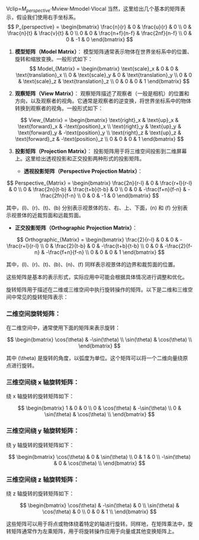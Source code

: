 Vclip=$M_{perspective}$⋅Mview⋅Mmodel⋅Vlocal
当然，这里给出几个基本的矩阵表示，假设我们使用右手坐标系。
$$
P_{perspective} = 
\begin{bmatrix} 
\frac{n}{r} & 0 			& \frac{u}{r} 		& 0 \\
0 			& \frac{n}{t} 	& \frac{v}{t} 		& 0 \\
0			& 0 			& \frac{n+f}{n-f} 	& \frac{2nf}{n-f} \\
0 			& 0 			& -1 				& 0 
\end{bmatrix} 
$$
1. **模型矩阵（Model Matrix）**：
   模型矩阵通常表示物体在世界坐标系中的位置、旋转和缩放变换。一般形式如下：
$$
   Model_{Matrix} = 
   \begin{bmatrix} 
   \text{scale}_x & 0 & 0 & \text{translation}_x \\
   0 & \text{scale}_y & 0 & \text{translation}_y \\
   0 & 0 & \text{scale}_z & \text{translation}_z \\
   0 & 0 & 0 & 1
   \end{bmatrix}
$$

2. **观察矩阵（View Matrix）**：
   观察矩阵描述了观察者（一般是相机）的位置和方向，以及观察者的视角。它通常是观察者的逆变换，将世界坐标系中的物体转换到观察者的视角。一般形式如下：
   
$$
   View_{Matrix} = 
   \begin{bmatrix} 
   \text{right}_x & \text{up}_x & \text{forward}_x & -\text{position}_x \\
   \text{right}_y & \text{up}_y & \text{forward}_y & -\text{position}_y \\
   \text{right}_z & \text{up}_z & \text{forward}_z & -\text{position}_z \\
   0 & 0 & 0 & 1
   \end{bmatrix}
$$

3. **投影矩阵（Projection Matrix）**：
   投影矩阵用于将三维空间投影到二维屏幕上。这里给出透视投影和正交投影两种形式的投影矩阵。

   - **透视投影矩阵（Perspective Projection Matrix）**：
   
$$
   Perspective_{Matrix} = 
   \begin{bmatrix} 
   \frac{2n}{r-l} & 0 & \frac{r+l}{r-l} & 0 \\
   0 & \frac{2n}{t-b} & \frac{t+b}{t-b} & 0 \\
   0 & 0 & -\frac{f+n}{f-n} & -\frac{2fn}{f-n} \\
   0 & 0 & -1 & 0
   \end{bmatrix}
$$

   其中，\(l\)、\(r\)、\(t\)、\(b\) 分别表示视景体的左、右、上、下面，\(n\) 和 \(f\) 分别表示视景体的近裁剪面和远裁剪面。

   - **正交投影矩阵（Orthographic Projection Matrix）**：
   
$$
   Orthographic_{Matrix} = 
   \begin{bmatrix} 
   \frac{2}{r-l} & 0 & 0 & -\frac{r+l}{r-l} \\
   0 & \frac{2}{t-b} & 0 & -\frac{t+b}{t-b} \\
   0 & 0 & -\frac{2}{f-n} & -\frac{f+n}{f-n} \\
   0 & 0 & 0 & 1
   \end{bmatrix}
$$

   其中，\(l\)、\(r\)、\(t\)、\(b\)、\(n\)、\(f\) 同样表示视景体的边界和裁剪面的位置。

这些矩阵是基本的表示形式，实际应用中可能会根据具体情况进行调整和优化。





旋转矩阵用于描述在二维或三维空间中执行旋转操作的矩阵。以下是二维和三维空间中常见的旋转矩阵表示：

### 二维空间旋转矩阵：
在二维空间中，通常使用下面的矩阵来表示旋转：

$$
\begin{bmatrix}
\cos(\theta) & -\sin(\theta) \\
\sin(\theta) & \cos(\theta) \\
\end{bmatrix}
$$

其中 \(\theta\) 是旋转的角度，以弧度为单位。这个矩阵可以将一个二维向量绕原点进行旋转。

### 三维空间绕 x 轴旋转矩阵：
绕 x 轴旋转的旋转矩阵如下：

$$
\begin{bmatrix}
1 & 0 & 0 \\
0 & \cos(\theta) & -\sin(\theta) \\
0 & \sin(\theta) & \cos(\theta) \\
\end{bmatrix}
$$

### 三维空间绕 y 轴旋转矩阵：
绕 y 轴旋转的旋转矩阵如下：

$$
\begin{bmatrix}
\cos(\theta) & 0 & \sin(\theta) \\
0 & 1 & 0 \\
-\sin(\theta) & 0 & \cos(\theta) \\
\end{bmatrix}
$$

### 三维空间绕 z 轴旋转矩阵：
绕 z 轴旋转的旋转矩阵如下：

$$
\begin{bmatrix}
\cos(\theta) & -\sin(\theta) & 0 \\
\sin(\theta) & \cos(\theta) & 0 \\
0 & 0 & 1 \\
\end{bmatrix}
$$

这些矩阵可以用于将点或物体绕着特定的轴进行旋转。同样地，在矩阵乘法中，旋转矩阵通常作为左乘矩阵，用于将旋转操作应用于向量或其他变换矩阵上。